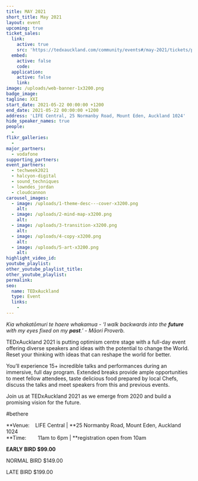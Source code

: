 ```yaml
---
title: MAY 2021
short_title: May 2021
layout: event
upcoming: true
ticket_sales:
  link:
    active: true
    src: 'https://tedxauckland.com/community/events#/may-2021/tickets/purchase'
  embed:
    active: false
    code:
  application:
    active: false
    link:
image: /uploads/web-banner-1x3200.png
badge_image:
tagline: XXI
start_date: 2021-05-22 00:00:00 +1200
end_date: 2021-05-22 00:00:00 +1200
address: 'LIFE Central, 25 Normanby Road, Mount Eden, Auckland 1024'
hide_speaker_names: true
people:
  -
flikr_galleries:
  -
major_partners:
  - vodafone
supporting_partners:
event_partners:
  - techweek2021
  - halcyon-digital
  - sound_techniques
  - lowndes_jordan
  - cloudcannon
carousel_images:
  - image: /uploads/1-theme-desc---cover-x3200.png
    alt:
  - image: /uploads/2-mind-map-x3200.png
    alt:
  - image: /uploads/3-transition-x3200.png
    alt:
  - image: /uploads/4-copy-x3200.png
    alt:
  - image: /uploads/5-art-x3200.png
    alt:
highlight_video_id:
youtube_playlist:
other_youtube_playlist_title:
other_youtube_playlist:
permalink:
seo:
  name: TEDxAuckland
  type: Event
  links:
    -
---
```


*Kia whakatōmuri te haere whakamua - ‘I walk backwards into the **future** with my eyes fixed on my **past**.’ - Māori Proverb.*

TEDxAuckland 2021 is putting optimism centre stage with a full-day event offering diverse speakers and ideas with the potential to change the World. Reset your thinking with ideas that can reshape the world for better.

You’ll experience 15+ incredible talks and performances during an immersive, full day program. Extended breaks provide ample opportunities to meet fellow attendees, taste delicious food prepared by local Chefs, discuss the talks and meet speakers from this and previous events.

Join us at TEDxAuckland 2021 as we emerge from 2020 and build a promising vision for the future.

\#bethere

**Venue:&nbsp; &nbsp; LIFE Central \|&nbsp;**25 Normanby Road, Mount Eden, Auckland 1024<br>**Time:&nbsp; &nbsp; &nbsp; &nbsp; 11am to 6pm \|&nbsp;**registration open from 10am

**EARLY BIRD $99.00**

NORMAL BIRD $149.00

LATE BIRD $199.00
